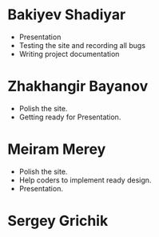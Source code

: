 # Bakiyev Shadiyar
* Presentation 
* Testing the site and recording all bugs
* Writing project documentation 
# Zhakhangir Bayanov
* Polish the site. 
* Getting ready for Presentation.
# Meiram Merey
* Polish the site. 
* Help coders to implement ready design. 
* Presentation.

# Sergey Grichik 
